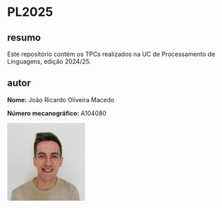 # PL2025

## resumo

Este repositório contém os TPCs realizados na UC de Processamento de Linguagens, edição 2024/25.

## autor

**Nome:** João Ricardo Oliveira Macedo

**Número mecanográfico:** A104080

![A104080 - João Macedo](A104080.png)
